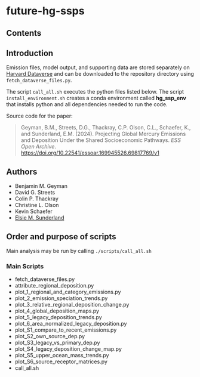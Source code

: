 # future-hg-ssps

## Contents

## Introduction

Emission files, model output, and supporting data are stored separately on <a href="https://doi.org/10.7910/DVN/UIEZW5">Harvard Dataverse</a> and can be downloaded to the repository directory using `fetch_dataverse_files.py`.

The script `call_all.sh` executes the python files listed below. The script `install_environment.sh` creates a conda environment called **hg_ssp_env** that installs python and all dependencies needed to run the code.

Source code for the paper:
> Geyman, B.M., Streets, D.G., Thackray, C.P. Olson, C.L., Schaefer, K., and Sunderland, E.M. (2024). Projecting Global Mercury Emissions and Deposition Under the Shared Socioeconomic Pathways. *ESS Open Archive*. <a href="https://doi.org/10.22541/essoar.169945526.69817769/v1">https://doi.org/10.22541/essoar.169945526.69817769/v1</a>

## Authors
* Benjamin M. Geyman
* David G. Streets
* Colin P. Thackray
* Christine L. Olson
* Kevin Schaefer
* [Elsie M. Sunderland](https://bgc.seas.harvard.edu/)

##  Order and purpose of scripts

Main analysis may be run by calling `./scripts/call_all.sh`

### Main Scripts
- fetch_dataverse_files.py
- attribute_regional_deposition.py
- plot_1_regional_and_category_emissions.py
- plot_2_emission_speciation_trends.py
- plot_3_relative_regional_deposition_change.py
- plot_4_global_deposition_maps.py
- plot_5_legacy_deposition_trends.py
- plot_6_area_normalized_legacy_deposition.py
- plot_S1_compare_to_recent_emissions.py
- plot_S2_own_source_dep.py
- plot_S3_legacy_vs_primary_dep.py
- plot_S4_legacy_deposition_change_map.py
- plot_S5_upper_ocean_mass_trends.py
- plot_S6_source_receptor_matrices.py
- call_all.sh

